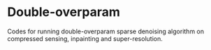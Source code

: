 # Double-overparam
Codes for running double-overparam sparse denoising algorithm on compressed sensing, inpainting and super-resolution.
